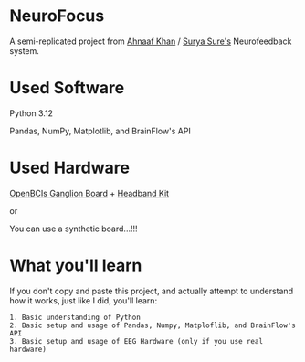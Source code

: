 # NeuroFocus

A semi-replicated project from [Ahnaaf Khan](https://ahnaafk.medium.com/creating-a-neurofeedback-program-with-python-c6153022a4e7) / [Surya Sure's](https://medium.com/@suryasure734/building-a-neurofeedback-program-to-assess-concentration-and-relaxation-25f38afc0fdd) Neurofeedback system.

# Used Software
Python 3.12 

Pandas, NumPy, Matplotlib, and BrainFlow's API

# Used Hardware
[OpenBCIs Ganglion Board](https://shop.openbci.com/products/ganglion-board) + [Headband Kit](https://fri-fl-shop.com/products/headband-kit-for-openbci)

or

You can use a synthetic board...!!!

# What you'll learn

If you don't copy and paste this project, and actually attempt to understand how it works, just like I did, you'll learn:
    
    1. Basic understanding of Python
    2. Basic setup and usage of Pandas, Numpy, Matploflib, and BrainFlow's API
    3. Basic setup and usage of EEG Hardware (only if you use real hardware)